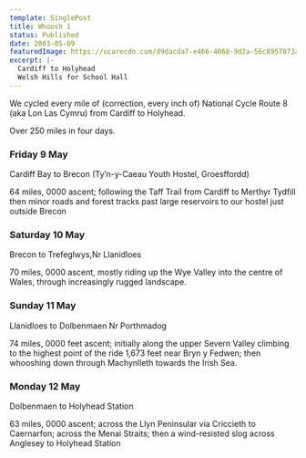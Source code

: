 ```yaml
---
template: SinglePost
title: Whoosh 1
status: Published
date: 2003-05-09
featuredImage: https://ucarecdn.com/d9dacda7-e466-4068-9d2a-56c8957873a7/
excerpt: |-
  Cardiff to Holyhead
  Welsh Hills for School Hall
---
```



We cycled every mile of (correction, every inch of) National Cycle Route 8 (aka Lon Las Cymru) from Cardiff to Holyhead. 

Over 250 miles in four days. 

### Friday 9 May

Cardiff Bay to Brecon (Ty’n-y-Caeau Youth Hostel, Groesffordd)

 64 miles, 0000 ascent; following the Taff Trail from Cardiff to Merthyr Tydfill then minor roads and forest tracks past large reservoirs to our hostel just outside Brecon 

### Saturday 10 May

Brecon to Trefeglwys,Nr Llanidloes 

70 miles, 0000 ascent, mostly riding up the Wye Valley into the centre of Wales, through increasingly rugged landscape. 

### Sunday 11 May

Llanidloes to Dolbenmaen Nr Porthmadog

74 miles, 0000 feet ascent; initially along the upper Severn Valley climbing to the highest point of the ride 1,673 feet near Bryn y Fedwen; then whooshing down through Machynlleth towards the Irish Sea. 

### Monday 12 May

Dolbenmaen to Holyhead Station 

63 miles, 0000 ascent; across the Llyn Peninsular via Criccieth to Caernarfon; across the Menai Straits; then a wind-resisted slog across Anglesey to Holyhead Station